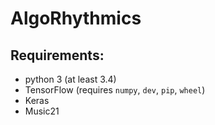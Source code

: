 # AlgoRhythmics

## Requirements:
* python 3 (at least 3.4)
* TensorFlow (requires `numpy`, `dev`, `pip`, `wheel`)
* Keras
* Music21
